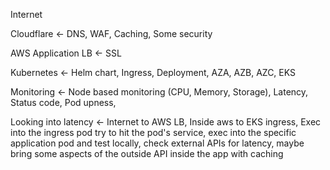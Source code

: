 Internet

Cloudflare <- DNS, WAF, Caching, Some security

AWS Application LB <- SSL

Kubernetes <- Helm chart, Ingress, Deployment, AZA, AZB, AZC, EKS

Monitoring <- Node based monitoring (CPU, Memory, Storage), Latency, Status code, Pod upness,

Looking into latency <- Internet to AWS LB, Inside aws to EKS ingress, Exec into the ingress pod try to hit the pod's service,
exec into the specific application pod and test locally, check external APIs for latency, maybe bring some aspects of the outside API inside the app with caching
